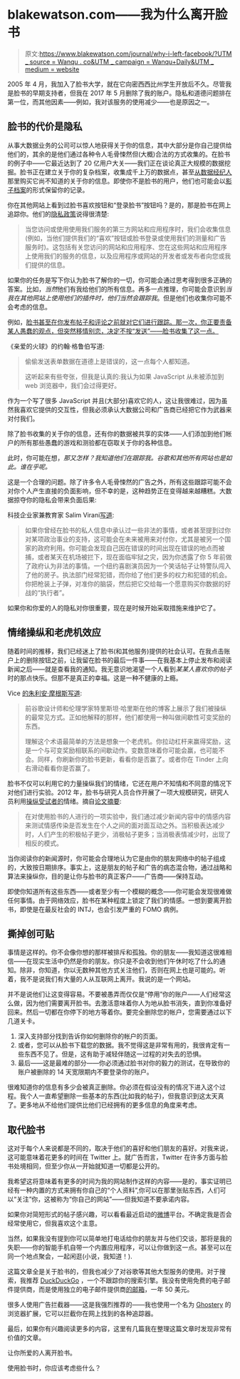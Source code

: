 # blakewatson.com——我为什么离开脸书

> 原文:[https://www.blakewatson.com/journal/why-i-left-facebook/?UTM _ source = Wanqu . co&UTM _ campaign = Wanqu+Daily&UTM _ medium = website](https://www.blakewatson.com/journal/why-i-left-facebook/?utm_source=wanqu.co&utm_campaign=Wanqu+Daily&utm_medium=website)

2005 年 4 月，我加入了脸书大学，就在它向密西西比州学生开放后不久。尽管我是脸书的早期支持者，但我在 2017 年 5 月删除了我的账户。隐私和道德问题排在第一位，而其他因素——例如，我对该服务的使用减少——也是原因之一。

## 脸书的代价是隐私

从事大数据业务的公司可以惊人地获得关于你的信息，其中大部分是你自己提供给他们的，其余的是他们通过各种令人毛骨悚然但(大概)合法的方式收集的。在脸书的例子中——它最近达到了 20 亿用户大关——我们正在谈论真正大规模的数据挖掘。脸书正在建立关于你的复杂档案，收集成千上万的数据点，甚至[从数据经纪人](https://www.propublica.org/article/facebook-doesnt-tell-users-everything-it-really-knows-about-them)那里购买它尚不知道的关于你的信息。即使你不是脸书的用户，他们也可能会以[影子档案](http://mashable.com/2013/06/26/facebook-shadow-profiles)的形式保留你的记录。

你在其他网站上看到过脸书喜欢按钮和“登录脸书”按钮吗？是的，那是脸书在网上追踪你。他们的[隐私政策](https://www.facebook.com/about/privacy)说得很清楚:

> 当您访问或使用使用我们服务的第三方网站和应用程序时，我们会收集信息(例如，当他们提供我们的“喜欢”按钮或脸书登录或使用我们的测量和广告服务时)。这包括有关您访问的网站和应用程序、您在这些网站和应用程序上使用我们的服务的信息，以及应用程序或网站的开发者或发布者向您或我们提供的信息。

如果你的任务是写下你认为脸书了解你的一切，你可能会通过思考得到很多正确的答案。比如，*当然*他们有我给他们的所有信息。再多一点推理，你可能会意识到*当我在其他网站上使用他们的插件时，他们当然会跟踪我*。但是他们也收集你可能不会考虑的信息。

例如，[脸书甚至在你发布帖子和评论之前就对它们进行跟踪。那一次，你正要责备某人愚蠢的观点，但突然移情别恋，决定不按“发送”——脸书收集了这一点。](http://www.slate.com/articles/technology/future_tense/2013/12/facebook_self_censorship_what_happens_to_the_posts_you_don_t_publish.html)

《亲爱的火球》的约翰·格鲁伯写道:

> 偷偷发送表单数据在道德上是错误的，这一点每个人都知道。
> 
> 这听起来有些夸张，但我是认真的:我认为如果 JavaScript 从未被添加到 web 浏览器中，我们会过得更好。

作为一个写了很多 JavaScript 并且(大部分)喜欢它的人，这让我很难过，因为虽然我喜欢它提供的交互性，但我必须承认大数据公司和广告商已经把它作为武器来对付我们。

除了脸书收集的关于你的信息，还有你的数据被共享的实体——人们添加到他们帐户的所有那些愚蠢的游戏和测验都在窃取关于你的各种信息。

此时，你可能在想，*那又怎样？我知道他们在跟踪我。谷歌和其他所有网站也是如此。谁在乎呢。*

这是一个合理的问题。除了许多令人毛骨悚然的广告之外，所有这些跟踪可能不会对你个人产生直接的负面影响，但不幸的是，这种趋势正在变得越来越糟糕。大数据掠夺你的隐私会带来负面后果:

科技企业家兼教育家 Salim Virani[写道](http://www.salimvirani.com/facebook/):

> 如果你曾经在脸书的私人信息中承认过一些非法的事情，或者甚至提到过你对某项政治事业的支持，这可能会在未来被用来对付你，尤其是被另一个国家的政府利用。你可能会发现自己因在错误的时间出现在错误的地点而被捕，或者某天在机场被拦下，现在面临牢狱之灾，因为你透露了你 5 年前做了政府认为非法的事情。一个纽约喜剧演员因为一个笑话帖子让特警队闯入了他的房子。执法部门经常犯错，而你给了他们更多的权力和犯错的机会。你把枪装上子弹，对准你的脑袋，然后把它交给每一个愿意购买你数据的好战的“执行者”。

如果你和你爱的人的隐私对你很重要，现在是时候开始采取措施来维护它了。

## 情绪操纵和老虎机效应

随着时间的推移，我们已经迷上了脸书(和其他服务)提供的社会认可。在我点击账户上的删除按钮之前，让我留在脸书的最后一件事——在我基本上停止发布和阅读新闻之后——就是查看我的通知。我无意识地渴望一个人看到*某某人喜欢你的帖子*时的那点快乐。但那不是真正的幸福。这是一种不健康的上瘾。

Vice [的朱利安·摩根斯写道](https://www.vice.com/en_us/article/vv5jkb/the-secret-ways-social-media-is-built-for-addiction):

> 前谷歌设计师和伦理学家特里斯坦·哈里斯在他的博客上展示了我们被操纵的最常见方式。正如他解释的那样，他们都使用一种叫做间歇性可变奖励的东西。
> 
> 理解这个术语最简单的方法是想象一个老虎机。你拉动杠杆来赢得奖励，这是一个与可变奖励相联系的间歇动作。变数意味着你可能会赢，也可能不会。同样，你刷新你的脸书更新，看看你是否赢了。或者你在 Tinder 上向右滑动看看你是否赢了。

脸书不仅可以利用它的力量操纵我们的情绪，它还在用户不知情和不同意的情况下对他们进行实验。2012 年，脸书与研究人员合作开展了一项大规模研究，研究人员利用[操纵受试者的](https://www.theguardian.com/technology/2014/jun/29/facebook-users-emotions-news-feeds)情绪。摘自[论文摘要](http://www.pnas.org/content/111/24/8788.full):

> 在对使用脸书的人进行的一项实验中，我们通过减少新闻内容中的情感内容来测试情感传染是否发生在个人之间的面对面互动之外。当积极表达减少时，人们产生的积极帖子更少，消极帖子更多；当消极表情减少时，出现了相反的模式。

当你阅读你的新闻源时，你可能会合理地认为它是由你的朋友网络中的帖子组成的，大致按日期排序。事实上，这是朋友的帖子和广告的病态混合物，通过战略和算法来操纵你，目的是让你与脸书的真正客户——广告商——保持互动。

即使你知道所有这些东西——或者至少有一个模糊的概念——你可能会发现很难做任何事情。由于网络效应，脸书在某种程度上锁定了我们的情感。一想到要离开脸书，即使是在最反社会的 INTJ，也会引发严重的 FOMO 病例。

## 撕掉创可贴

事情是这样的。你不会像你想的那样被排斥和孤独。你的朋友——我知道这很难相信——在现实生活中仍然是你的朋友。你只是不会收到他们午休时吃了什么的通知。除非，你知道，你以无数种其他方式关注他们，否则在网上也是可能的。听着，我不是说我们有大量的人从互联网上离开。我说的是一个网站。

并不是说他们让这变得容易。不要被愚弄而仅仅是“停用”你的账户——人们经常这么做，因为他们需要离开脸书。去激活意味着你人为地从脸书消失，直到你准备好回来。然后一切都在你停下的地方等着你。要完全删除您的帐户，您需要通过以下几道关卡。

1.  深入支持部分找到告诉你如何删除你的帐户的页面。
2.  或者，您可以从脸书下载您的数据。我不觉得这是非常有用的，我很肯定有一些东西不见了。但是，这有助于减轻伴随这一过程的对失去的恐惧。
3.  最后——这是最难的部分——你必须通过脸书对你的毅力的测试，在导致你的账户被删除的 14 天宽限期内不要登录你的账户。

很难知道你的信息有多少会被真正删除。你必须在假设没有的情况下进入这个过程。我个人一直希望删除一些基本的东西(比如我的帖子)，但我意识到这太天真了。更多地从不给他们提供比他们已经拥有的更多信息的角度来考虑。

## 取代脸书

这对于每个人来说都是不同的，取决于他们的喜好和他们朋友的喜好。对我来说，这可能意味着花更多的时间在 Twitter 上。就广告而言，Twitter 在许多方面与脸书处境相同，但至少你从一开始就知道一切都是公开的。

我希望这将意味着有更多的时间为我的网站制作这样的内容——是的，事实证明已经有一种内置的方式来拥有你自己的“个人资料”,你可以在那里张贴东西，人们可以“关注”你，这被称为“你自己的网站”——但我知道不要承诺内容。

如果你对简短形式的帖子感兴趣，可以看看最近启动的[微博](https://micro.blog)平台。不确定我是否会经常使用它，但我喜欢这个主意。

当然，如果我没有提到你可以简单地打电话给你的朋友并与他们交谈，那将是我的失职——你的智能手机自带一个内置应用程序，可以让你做到这一点。甚至可以在同一个地点聚会，一起闲逛(小说，我知道！).

这篇文章全是关于脸书的，但我也减少了对谷歌等其他大型服务的使用。对于搜索，我推荐 [DuckDuckGo](https://duckduckgo.com/) ，一个不跟踪你的搜索引擎。我没有使用免费的电子邮件提供商，而是使用独立的电子邮件提供商[的邮箱](https://www.pobox.com/)，一年 50 美元。

很多人使用广告拦截器——这是我强烈推荐的——我也使用一个名为 [Ghostery](https://www.ghostery.com/) 的浏览器扩展，它可以拦截你在网上找到的各种追踪器。

最后，如果你有兴趣阅读更多的内容，这里有几篇我在整理这篇文章时发现非常有价值的文章。

让你所爱的人离开脸书。

使用脸书时，你应该考虑些什么？